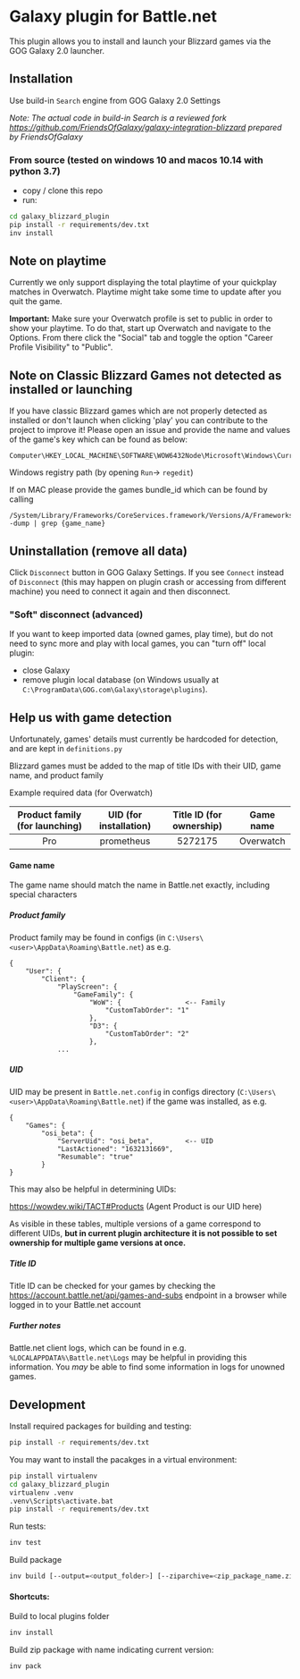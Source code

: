 # Galaxy plugin for Battle.net

This plugin allows you to install and launch your Blizzard games via the GOG Galaxy 2.0 launcher.

## Installation
Use build-in `Search` engine from GOG Galaxy 2.0 Settings

*Note: The actual code in build-in Search is a reviewed fork https://github.com/FriendsOfGalaxy/galaxy-integration-blizzard prepared by FriendsOfGalaxy*

### From source (tested on windows 10 and macos 10.14 with python 3.7)
- copy / clone this repo
- run:
```bash
cd galaxy_blizzard_plugin
pip install -r requirements/dev.txt
inv install
```

## Note on playtime

Currently we only support displaying the total playtime of your quickplay matches in Overwatch. Playtime might take some time to update after you quit the game.

**Important:** Make sure your Overwatch profile is set to public in order to show your playtime.
To do that, start up Overwatch and navigate to the Options. From there click the "Social" tab and toggle the option "Career Profile Visibility" to "Public".

## Note on Classic Blizzard Games not detected as installed or launching

If you have classic Blizzard games which are not properly detected as installed or don't launch when clicking 'play' you can contribute to the project to improve it! Please open an issue and provide the name and values of the game's key which can be found as below:

```
Computer\HKEY_LOCAL_MACHINE\SOFTWARE\WOW6432Node\Microsoft\Windows\CurrentVersion\Uninstall\
```

Windows registry path (by opening `Run`-> `regedit`)

If on MAC please provide the games bundle_id which can be found by calling

```
/System/Library/Frameworks/CoreServices.framework/Versions/A/Frameworks/LaunchServices.framework/Versions/A/Support/lsregister -dump | grep {game_name}
```

## Uninstallation (remove all data)
Click `Disconnect` button in GOG Galaxy Settings. If you see `Connect` instead of `Disconnect` (this may happen on plugin crash or accessing from different machine) you need to connect it again and then disconnect.

### "Soft" disconnect (advanced)
If you want to keep imported data (owned games, play time), but do not need to sync more and play with local games, you can "turn off" local plugin:
- close Galaxy
- remove plugin local database (on Windows usually at `C:\ProgramData\GOG.com\Galaxy\storage\plugins`).

## Help us with game detection

Unfortunately, games' details must currently be hardcoded for detection, and are kept in `definitions.py`

Blizzard games must be added to the map of title IDs with their UID, game name, and product family

Example required data (for Overwatch)

| Product family (for launching) | UID (for installation) | Title ID (for ownership) | Game name |
| :---: | :-----: | :----: | :----: |
| Pro | prometheus | 5272175 | Overwatch |

#### Game name

The game name should match the name in Battle.net exactly, including special characters

##### Product family

Product family may be found in configs (in `C:\Users\<user>\AppData\Roaming\Battle.net`) as e.g.

    {
        "User": {
            "Client": {
                "PlayScreen": {
                    "GameFamily": {
                        "WoW": {                <-- Family
                            "CustomTabOrder": "1"
                        },
                        "D3": {
                            "CustomTabOrder": "2"
                        },
                ...

##### UID

UID may be present in `Battle.net.config` in configs directory (`C:\Users\<user>\AppData\Roaming\Battle.net`) if the game was installed, as e.g.

    {
        "Games": {
            "osi_beta": {
                "ServerUid": "osi_beta",        <-- UID
                "LastActioned": "1632131669",
                "Resumable": "true"
            }
    }
    
This may also be helpful in determining UIDs: 

https://wowdev.wiki/TACT#Products (Agent Product is our UID here)

As visible in these tables, multiple versions of a game correspond to different UIDs, **but in current plugin architecture it is not possible to set ownership for multiple game versions at once.**

##### Title ID

Title ID can be checked for your games by checking the https://account.battle.net/api/games-and-subs endpoint in a browser while logged in to your Battle.net account

##### Further notes

Battle.net client logs, which can be found in e.g. `%LOCALAPPDATA%\Battle.net\Logs` may be helpful in providing this information. You _may_ be able to find some information in logs for unowned games.

## Development

Install required packages for building and testing:

```bash
pip install -r requirements/dev.txt
```

You may want to install the pacakges in a virtual environment:

```bash
pip install virtualenv
cd galaxy_blizzard_plugin
virtualenv .venv
.venv\Scripts\activate.bat
pip install -r requirements/dev.txt
```

Run tests:
```bash
inv test
```

Build package
```bash
inv build [--output=<output_folder>] [--ziparchive=<zip_package_name.zip>]
```

#### Shortcuts:

Build to local plugins folder
```bash
inv install
```

Build zip package with name indicating current version:
```bash
inv pack
```
